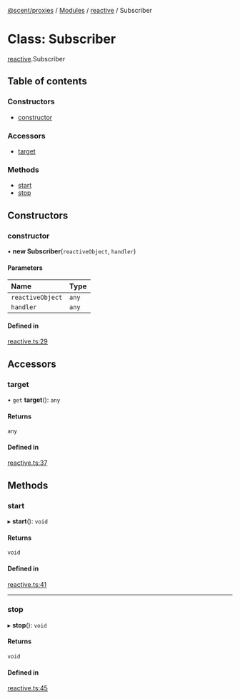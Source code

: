 [@scent/proxies](../README.md) / [Modules](../modules.md) / [reactive](../modules/reactive.md) / Subscriber

# Class: Subscriber

[reactive](../modules/reactive.md).Subscriber

## Table of contents

### Constructors

- [constructor](reactive.Subscriber.md#constructor)

### Accessors

- [target](reactive.Subscriber.md#target)

### Methods

- [start](reactive.Subscriber.md#start)
- [stop](reactive.Subscriber.md#stop)

## Constructors

### constructor

• **new Subscriber**(`reactiveObject`, `handler`)

#### Parameters

| Name | Type |
| :------ | :------ |
| `reactiveObject` | `any` |
| `handler` | `any` |

#### Defined in

[reactive.ts:29](https://github.com/canguser/scent-proxies/blob/4304a92/main/reactive.ts#L29)

## Accessors

### target

• `get` **target**(): `any`

#### Returns

`any`

#### Defined in

[reactive.ts:37](https://github.com/canguser/scent-proxies/blob/4304a92/main/reactive.ts#L37)

## Methods

### start

▸ **start**(): `void`

#### Returns

`void`

#### Defined in

[reactive.ts:41](https://github.com/canguser/scent-proxies/blob/4304a92/main/reactive.ts#L41)

___

### stop

▸ **stop**(): `void`

#### Returns

`void`

#### Defined in

[reactive.ts:45](https://github.com/canguser/scent-proxies/blob/4304a92/main/reactive.ts#L45)
